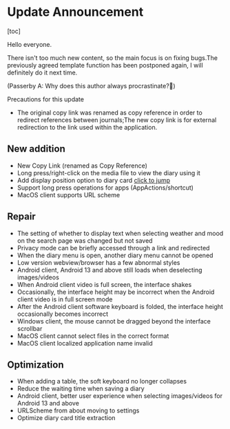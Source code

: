 # Update Announcement

[toc]

Hello everyone.

There isn't too much new content, so the main focus is on fixing bugs.The previously agreed template function has been postponed again, I will definitely do it next time.

(Passerby A: Why does this author always procrastinate?🤣)

Precautions for this update

* The original copy link was renamed as copy reference in order to redirect references between journals;The new copy link is for external redirection to the link used within the application.

## New addition

* New Copy Link (renamed as Copy Reference)
* Long press/right-click on the media file to view the diary using it
* Add display position option to diary card [click to jump](diarCardSetting)
* Support long press operations for apps (AppActions/shortcut)
* MacOS client supports URL scheme

## Repair

* The setting of whether to display text when selecting weather and mood on the search page was changed but not saved
* Privacy mode can be briefly accessed through a link and redirected
* When the diary menu is open, another diary menu cannot be opened
* Low version webview/browser has a few abnormal styles
* Android client, Android 13 and above still loads when deselecting images/videos
* When Android client video is full screen, the interface shakes
* Occasionally, the interface height may be incorrect when the Android client video is in full screen mode
* After the Android client software keyboard is folded, the interface height occasionally becomes incorrect
* Windows client, the mouse cannot be dragged beyond the interface scrollbar
* MacOS client cannot select files in the correct format
* MacOS client localized application name invalid

## Optimization

* When adding a table, the soft keyboard no longer collapses
* Reduce the waiting time when saving a diary
* Android client, better user experience when selecting images/videos for Android 13 and above
* URLScheme from about moving to settings
* Optimize diary card title extraction